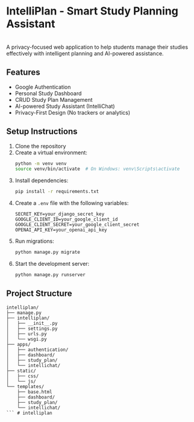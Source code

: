 # IntelliPlan - Smart Study Planning Assistant
<br>
A privacy-focused web application to help students manage their studies effectively with intelligent planning and AI-powered assistance.

## Features

- Google Authentication
- Personal Study Dashboard
- CRUD Study Plan Management
- AI-powered Study Assistant (IntelliChat)
- Privacy-First Design (No trackers or analytics)

## Setup Instructions

1. Clone the repository
2. Create a virtual environment:
   ```bash
   python -m venv venv
   source venv/bin/activate  # On Windows: venv\Scripts\activate
   ```
3. Install dependencies:
   ```bash
   pip install -r requirements.txt
   ```
4. Create a `.env` file with the following variables:
   ```
   SECRET_KEY=your_django_secret_key
   GOOGLE_CLIENT_ID=your_google_client_id
   GOOGLE_CLIENT_SECRET=your_google_client_secret
   OPENAI_API_KEY=your_openai_api_key
   ```
5. Run migrations:
   ```bash
   python manage.py migrate
   ```
6. Start the development server:
   ```bash
   python manage.py runserver
   ```

## Project Structure

```
intelliplan/
├── manage.py
├── intelliplan/
│   ├── __init__.py
│   ├── settings.py
│   ├── urls.py
│   └── wsgi.py
├── apps/
│   ├── authentication/
│   ├── dashboard/
│   ├── study_plan/
│   └── intellichat/
├── static/
│   ├── css/
│   └── js/
└── templates/
    ├── base.html
    ├── dashboard/
    ├── study_plan/
    └── intellichat/
``` #   i n t e l l i p l a n 
 
 
